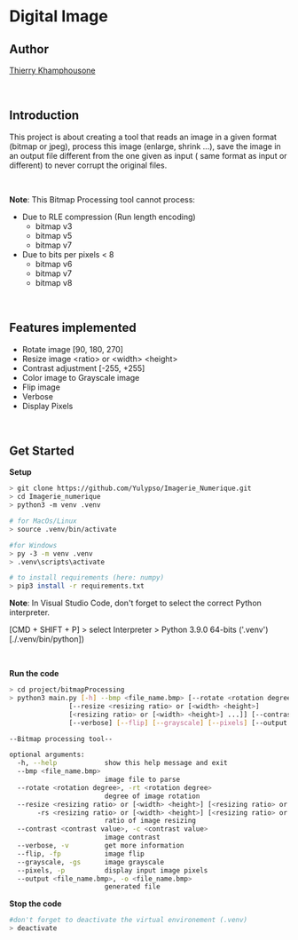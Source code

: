 # Digital Image

## Author

[Thierry Khamphousone](https://www.linkedin.com/in/tkhamphousone/)

<br>

## Introduction 

This project is about creating a tool that reads an image in a given format (bitmap or jpeg), process this image (enlarge, shrink ...), save the image in an output file different from the one given as input ( same format as input or different) to never corrupt the original files. 

<br>

__Note__: This Bitmap Processing tool cannot process:

- Due to RLE compression (Run length encoding)
  - bitmap v3 
  - bitmap v5
  - bitmap v7 
- Due to bits per pixels < 8
  - bitmap v6
  - bitmap v7
  - bitmap v8

<br>

## Features implemented

- Rotate image [90, 180, 270]
- Resize image \<ratio> or \<width> \<height>
- Contrast adjustment [-255, +255]
- Color image to Grayscale image
- Flip image
- Verbose
- Display Pixels

<br>

## Get Started

__Setup__
```bash
> git clone https://github.com/Yulypso/Imagerie_Numerique.git
> cd Imagerie_numerique
> python3 -m venv .venv

# for MacOs/Linux
> source .venv/bin/activate

#for Windows
> py -3 -m venv .venv
> .venv\scripts\activate

# to install requirements (here: numpy)
> pip3 install -r requirements.txt
```

__Note__: In Visual Studio Code, don't forget to select the correct Python interpreter. <br>

[CMD + SHIFT + P] > select Interpreter > Python 3.9.0 64-bits ('.venv') [./.venv/bin/python])

<br>

__Run the code__
```bash
> cd project/bitmapProcessing
> python3 main.py [-h] --bmp <file_name.bmp> [--rotate <rotation degree>]
               [--resize <resizing ratio> or [<width> <height>]
               [<resizing ratio> or [<width> <height>] ...]] [--contrast <contrast value>]
               [--verbose] [--flip] [--grayscale] [--pixels] [--output <file_name.bmp>]
```

```bash
--Bitmap processing tool--

optional arguments:
  -h, --help            show this help message and exit
  --bmp <file_name.bmp>
                        image file to parse
  --rotate <rotation degree>, -rt <rotation degree>
                        degree of image rotation
  --resize <resizing ratio> or [<width> <height>] [<resizing ratio> or [<width> <height>] ...], 
       -rs <resizing ratio> or [<width> <height>] [<resizing ratio> or [<width> <height>] ...]
                        ratio of image resizing
  --contrast <contrast value>, -c <contrast value>
                        image contrast
  --verbose, -v         get more information
  --flip, -fp           image flip
  --grayscale, -gs      image grayscale
  --pixels, -p          display input image pixels
  --output <file_name.bmp>, -o <file_name.bmp>
                        generated file
```


__Stop the code__
```bash
#don't forget to deactivate the virtual environement (.venv)
> deactivate
```